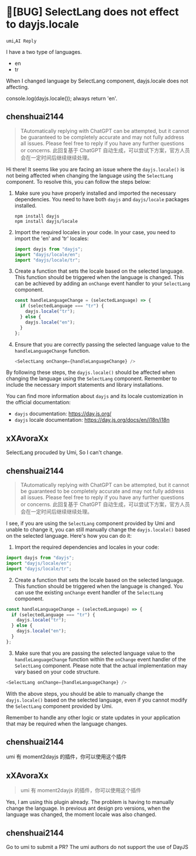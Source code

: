 # 🐛[BUG] SelectLang does not effect to dayjs.locale

`umi`,`AI Reply`

I have a two type of languages.

- en
- tr

When I changed language by SelectLang component, dayjs.locale does not affecting.

console.log(dayjs.locale()); always return 'en'.

## chenshuai2144

> TAutomatically replying with ChatGPT can be attempted, but it cannot be guaranteed to be completely accurate and may not fully address all issues. Please feel free to reply if you have any further questions or concerns.
> 此回复基于 ChatGPT 自动生成，可以尝试下方案，官方人员会在一定时间后继续继续处理。

Hi there! It seems like you are facing an issue where the `dayjs.locale()` is not being affected when changing the language using the `SelectLang` component. To resolve this, you can follow the steps below:

1. Make sure you have properly installed and imported the necessary dependencies. You need to have both `dayjs` and `dayjs/locale` packages installed.

   ```
   npm install dayjs
   npm install dayjs/locale
   ```

2. Import the required locales in your code. In your case, you need to import the 'en' and 'tr' locales:

   ```javascript
   import dayjs from "dayjs";
   import "dayjs/locale/en";
   import "dayjs/locale/tr";
   ```

3. Create a function that sets the locale based on the selected language. This function should be triggered when the language is changed. This can be achieved by adding an `onChange` event handler to your `SelectLang` component.

   ```javascript
   const handleLanguageChange = (selectedLanguage) => {
     if (selectedLanguage === "tr") {
       dayjs.locale("tr");
     } else {
       dayjs.locale("en");
     }
   };
   ```

4. Ensure that you are correctly passing the selected language value to the `handleLanguageChange` function.

   ```javascript
   <SelectLang onChange={handleLanguageChange} />
   ```

By following these steps, the `dayjs.locale()` should be affected when changing the language using the `SelectLang` component. Remember to include the necessary import statements and library installations.

You can find more information about `dayjs` and its locale customization in the official documentation:

- `dayjs` documentation: https://day.js.org/
- `dayjs` locale documentation: https://day.js.org/docs/en/i18n/i18n

## xXAvoraXx

SelectLang procuded by Umi, So I can't change.

## chenshuai2144

> TAutomatically replying with ChatGPT can be attempted, but it cannot be guaranteed to be completely accurate and may not fully address all issues. Please feel free to reply if you have any further questions or concerns.
> 此回复基于 ChatGPT 自动生成，可以尝试下方案，官方人员会在一定时间后继续继续处理。

I see, if you are using the `SelectLang` component provided by Umi and unable to change it, you can still manually change the `dayjs.locale()` based on the selected language. Here's how you can do it:

1. Import the required dependencies and locales in your code:

```javascript
import dayjs from "dayjs";
import "dayjs/locale/en";
import "dayjs/locale/tr";
```

2. Create a function that sets the locale based on the selected language. This function should be triggered when the language is changed. You can use the existing `onChange` event handler of the `SelectLang` component.

```javascript
const handleLanguageChange = (selectedLanguage) => {
  if (selectedLanguage === "tr") {
    dayjs.locale("tr");
  } else {
    dayjs.locale("en");
  }
};
```

3. Make sure that you are passing the selected language value to the `handleLanguageChange` function within the `onChange` event handler of the `SelectLang` component. Please note that the actual implementation may vary based on your code structure.

```javascript
<SelectLang onChange={handleLanguageChange} />
```

With the above steps, you should be able to manually change the `dayjs.locale()` based on the selected language, even if you cannot modify the `SelectLang` component provided by Umi.

Remember to handle any other logic or state updates in your application that may be required when the language changes.

## chenshuai2144

umi 有 moment2dayjs 的插件，你可以使用这个插件

## xXAvoraXx

> umi 有 moment2dayjs 的插件，你可以使用这个插件

Yes, I am using this plugin already. The problem is having to manually change the language. In previous ant design pro versions, when the language was changed, the moment locale was also changed.

## chenshuai2144

Go to umi to submit a PR? The umi authors do not support the use of DayJS
